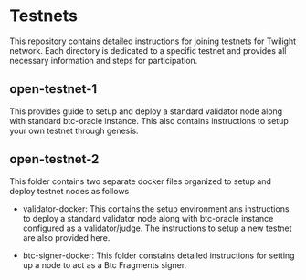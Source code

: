 # Testnets
This repository contains detailed instructions for joining testnets for Twilight network. Each directory is dedicated to a specific testnet and provides all necessary information and steps for participation.

## open-testnet-1

This provides guide to setup and deploy a standard validator node along with standard btc-oracle instance. This also contains instructions to setup your own testnet through genesis. 


## open-testnet-2

This folder contains two separate docker files organized to setup and deploy testnet nodes as follows

- validator-docker: This contains the setup environment ans instructions to deploy a standard validator node along with btc-oracle instance configured as a validator/judge. The instructions to setup a new testnet are also provided here.

- btc-signer-docker: This folder constains detailed instructions for setting up a node to act as a Btc Fragments signer.  

